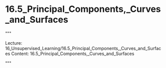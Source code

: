 # 16.5_Principal_Components,_Curves_and_Surfaces

"""

Lecture: 16_Unsupervised_Learning/16.5_Principal_Components,_Curves_and_Surfaces
Content: 16.5_Principal_Components,_Curves_and_Surfaces

"""

